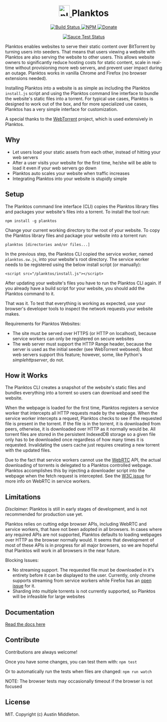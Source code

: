 <h1 align="center">
  <a href="https://xuset.github.io/planktos/">
    <img src="https://xuset.github.io/planktos/planktos-logo.png" width="35" alt="planktos">
  </a>
  Planktos
</h1>

<p align="center">
  <a href="https://travis-ci.org/xuset/planktos">
    <img alt="Build Status" src="https://travis-ci.org/xuset/planktos.svg?branch=master">
  </a>
  <a href="https://npmjs.org/package/planktos">
    <img alt="NPM" src="https://img.shields.io/npm/v/planktos.svg">
  </a>
  <a href="https://www.paypal.me/xuset">
    <img alt="Donate" src="https://img.shields.io/badge/Donate-PayPal-green.svg">
  </a>
</p>

<p align="center">
  <a href="https://saucelabs.com/u/xuset-planktos">
    <img alt="Sauce Test Status" src="https://saucelabs.com/browser-matrix/xuset-planktos.svg">
  </a>
</p>

Planktos enables websites to serve their static content over BitTorrent by turning users into seeders. That means that users viewing a website with Planktos are also serving the website to other users. This allows website owners to significantly reduce hosting costs for static content, scale in real-time without provisioning more web servers, and prevent user impact during an outage. Planktos works in vanilla Chrome and Firefox (no browser extensions needed).

Installing Planktos into a website is as simple as including the Planktos `install.js` script and using the Planktos command line interface to bundle the website's static files into a torrent. For typical use cases, Planktos is designed to work out of the box, and for more specialized use cases, Planktos has a very simple interface for customization.

A special thanks to the [WebTorrent](https://webtorrent.io) project, which is used extensively in Planktos.

## Why

- Let users load your static assets from each other, instead of hitting your web servers
- After a user visits your website for the first time, he/she will be able to load it even if your web servers go down
- Planktos auto scales your website when traffic increases
- Integrating Planktos into your website is stupidly simple

## Setup

The Planktos command line interface (CLI) copies the Planktos library files and packages your website's files into a torrent. To install the tool run:

`npm install -g planktos`

Change your current working directory to the root of your website. To copy the Planktos library files and package your website into a torrent run:

`planktos [directories and/or files...]`

In the previous step, the Planktos CLI copied the service worker, named `planktos.sw.js`, into your website's root directory. The service worker needs to be registered using the below install script (or manually):

`<script src="/planktos/install.js"></script>`

After updating your website's files you have to run the Planktos CLI again. If you already have a build script for your website, you should add the Planktos command to it.

That was it. To test that everything is working as expected, use your browser's developer tools to inspect the network requests your website makes.

Requirements for Planktos Websites:
 * The site must be served over HTTPS (or HTTP on localhost), because service workers can only be registered on secure websites
 * The web server must support the HTTP Range header, because the server is used as the initial seeder (see WebTorrent webseed). Most web servers support this feature; however, some, like Python's _simplehttpserver_, do not.

## How it Works

The Planktos CLI creates a snapshot of the website's static files and bundles everything into a torrent so users can download and seed the website.

When the webpage is loaded for the first time, Planktos registers a service worker that intercepts all HTTP requests made by the webpage. When the service worker intercepts a request, Planktos checks to see if the requested file is present in the torrent. If the file is in the torrent, it is downloaded from peers, otherwise, it is downloaded over HTTP as it normally would be. All torrent files are stored in the persistent IndexedDB storage so a given file only has to be downloaded once regardless of how many times it is requested. Invalidating the users cache just requires creating a new torrent with the updated files.

Due to the fact that service workers cannot use the [WebRTC](https://developer.mozilla.org/en-US/docs/Web/API/WebRTC_API) API, the actual downloading of torrents is delegated to a Planktos controlled webpage. Planktos accomplishes this by injecting a downloader script into the webpage when the fetch request is intercepted. See the [W3C issue](https://github.com/w3c/webrtc-pc/issues/230) for more info on WebRTC in service workers.

## Limitations

_Disclaimer:_ Planktos is still in early stages of development, and is not recommended for production use yet.

Planktos relies on cutting edge browser APIs, including WebRTC and service workers, that have not been adopted in all browsers. In cases where any required APIs are not supported, Planktos defaults to loading webpages over HTTP as the browser normally would. It seems that development of most of these APIs is in progress for all major browsers, so we are hopeful that Planktos will work in all browsers in the near future.

Blocking Issues:
 * No streaming support. The requested file must be downloaded in it's entirety before it can be displayed to the user. Currently, only chrome supports streaming from service workers while Firefox has an [open issue](https://bugzilla.mozilla.org/show_bug.cgi?id=1128959) for it.
 * Sharding into multiple torrents is not currently supported, so Planktos will be infeasible for large websites

## Documentation

[Read the docs here](https://github.com/xuset/planktos/wiki)

## Contribute

Contributions are always welcome!

Once you have some changes, you can test them with: `npm test`

Or to automatically run the tests when files are changed: `npm run watch`

NOTE: The browser tests may occasionally timeout if the browser is not focused


## License

MIT. Copyright (c) Austin Middleton.
